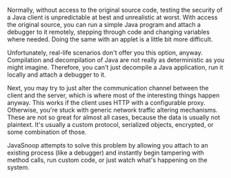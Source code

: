 Normally, without access to the original source code, testing the security of a Java client is unpredictable at best and unrealistic at worst. With access the original source, you can run a simple Java program and attach a debugger to it remotely, stepping through code and changing variables where needed. Doing the same with an applet is a little bit more difficult.

Unfortunately, real-life scenarios don't offer you this option, anyway. Compilation and decompilation of Java are not really as deterministic as you might imagine. Therefore, you can't just decompile a Java application, run it locally and attach a debugger to it.

Next, you may try to just alter the communication channel between the client and the server, which is where most of the interesting things happen anyway. This works if the client uses HTTP with a configurable proxy. Otherwise, you're stuck with generic network traffic altering mechanisms. These are not so great for almost all cases, because the data is usually not plaintext. It's usually a custom protocol, serialized objects, encrypted, or some combination of those.

JavaSnoop attempts to solve this problem by allowing you attach to an existing process (like a debugger) and instantly begin tampering with method calls, run custom code, or just watch what's happening on the system.